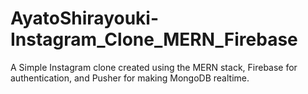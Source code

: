 # AyatoShirayouki-Instagram_Clone_MERN_Firebase
A Simple Instagram clone created using the MERN stack, Firebase for authentication, and Pusher for making MongoDB realtime.
